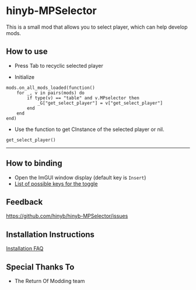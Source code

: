 # hinyb-MPSelector
This is a small mod that allows you to select player, which can help develop mods.

## How to use
* Press Tab to recyclic selected player

* Initialize
```
mods.on_all_mods_loaded(function()
    for _, v in pairs(mods) do
        if type(v) == "table" and v.MPselector then
            _G["get_select_player"] = v["get_select_player"]
        end
    end
end)
```
* Use the function to get CInstance of the selected player or nil.
```
get_select_player()
```

---

## How to binding 
* Open the ImGUI window display (default key is `Insert`)
* [List of possible keys for the toggle](https://oprypin.github.io/crystal-imgui/ImGui/ImGuiKey.html)

## Feedback
https://github.com/hinyb/hinyb-MPSelector/issues

## Installation Instructions

[Installation FAQ](https://docs.google.com/document/u/1/d/1NgLwb8noRLvlV9keNc_GF2aVzjARvUjpND2rxFgxyfw/edit?usp=sharing)

## Special Thanks To
* The Return Of Modding team
